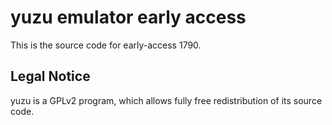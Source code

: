 yuzu emulator early access
=============

This is the source code for early-access 1790.

## Legal Notice

yuzu is a GPLv2 program, which allows fully free redistribution of its source code.